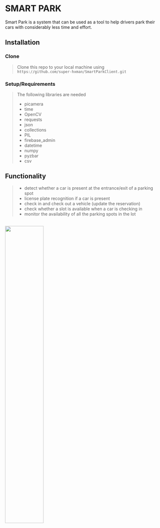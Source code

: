 # SMART PARK 

Smart Park is a system that can be used as a tool to help drivers park their cars with considerably less time and effort.

## Installation
### Clone
> Clone this repo to your local machine using `https://github.com/super-hxman/SmartParkClient.git`

### Setup/Requirements
> The following libraries are needed
> - picamera
> - time
> - OpenCV
> - requests
> - json
> - collections
> - PIL
> - firebase_admin
> - datetime
> - numpy
> - pyzbar
> - csv

## Functionality
> - detect whether a car is present at the entrance/exit of a parking spot
> - license plate recognition if a car is present
> - check in and check out a vehicle (update the reservation)
> - check whether a slot is available when a car is checking in
> - monitor the availability of all the parking spots in the lot

<br/>
<img style="width: 50%" src="https://forthebadge.com/images/badges/contains-17-coffee-cups.svg"/>